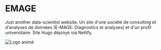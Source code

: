 # EMAGE
Just another data-scientist website. Un site d'une société de consulting et d'analyses de données (E-MAGE: Diagnostics et analyses) et d'un profil universitaire. Site Hugo déployé via Netlify.

![Logo animé](https://github.com/Clement-LVD/EMAGE/tree/main/static/logos/animation_logo_voronoi_optimise.gif) 
